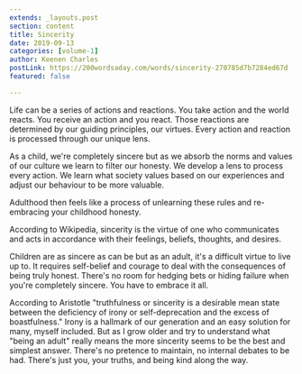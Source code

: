 ```yaml
---
extends: _layouts.post
section: content
title: Sincerity
date: 2019-09-13
categories: [volume-1]
author: Keenen Charles
postLink: https://200wordsaday.com/words/sincerity-270785d7b7284ed67d
featured: false

---
```


Life can be a series of actions and reactions. You take action and the world reacts. You receive an action and you react. Those reactions are determined by our guiding principles, our virtues. Every action and reaction is processed through our unique lens.

As a child, we're completely sincere but as we absorb the norms and values of our culture we learn to filter our honesty. We develop a lens to process every action. We learn what society values based on our experiences and adjust our behaviour to be more valuable. 

Adulthood then feels like a process of unlearning these rules and re-embracing your childhood honesty.

According to Wikipedia, sincerity is the virtue of one who communicates and acts in accordance with their feelings, beliefs, thoughts, and desires. 

Children are as sincere as can be but as an adult, it's a difficult virtue to live up to. It requires self-belief and courage to deal with the consequences of being truly honest. There's no room for hedging bets or hiding failure when you're completely sincere. You have to embrace it all. 

According to Aristotle "truthfulness or sincerity is a desirable mean state between the deficiency of irony or self-deprecation and the excess of boastfulness." Irony is a hallmark of our generation and an easy solution for many, myself included. But as I grow older and try to understand what "being an adult" really means the more sincerity seems to be the best and simplest answer. There's no pretence to maintain, no internal debates to be had. There's just you, your truths, and being kind along the way.